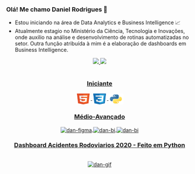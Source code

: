 ### Olá! Me chamo Daniel Rodrigues 👋

- Estou iniciando na área de Data Analytics e Business Intelligence 📈
- Atualmente estagio no Ministério da Ciência, Tecnologia e Inovações, onde auxilio na análise e desenvolvimento de rotinas automatizadas no setor. Outra função atribuída à mim é a elaboração de dashboards em Business Intelligence.

<div align="center">
  <a href="https://beacons.ai/danielrodrigues">
  <img height="180em" src="https://github-readme-stats.vercel.app/api?username=iDanko&show_icons=true&theme=dark&include_all_commits=true&count_private=true"/>
  <img height="180em" src="https://github-readme-stats.vercel.app/api/top-langs/?username=iDanko&layout=compact&langs_count=7&theme=dark"/>
</div>



<div align="center" style="display: inline_block"><br>

  <h3>Iniciante</h3>
  <img align="center" alt="dan-HTML" height="30" width="40" src="https://raw.githubusercontent.com/devicons/devicon/master/icons/html5/html5-original.svg">
  <img align="center" alt="dan-CSS" height="30" width="40" src="https://raw.githubusercontent.com/devicons/devicon/master/icons/css3/css3-original.svg">
  <img align="center" alt="dan-Python" height="30" width="40" src="https://raw.githubusercontent.com/devicons/devicon/master/icons/python/python-original.svg">
  <h3>Médio-Avançado</h3>
  <img align="center" alt="dan-figma" height="30" width="40" src="https://cdn.jsdelivr.net/gh/devicons/devicon/icons/figma/figma-original.svg">
  <img align="center" alt="dan-bi" height="30" width="30" src="https://upload.wikimedia.org/wikipedia/commons/thumb/c/cf/New_Power_BI_Logo.svg/1200px-New_Power_BI_Logo.svg.png">
  <img align="center" alt="dan-bi" height="30" width="30" src="https://upload.wikimedia.org/wikipedia/commons/thumb/3/34/Microsoft_Office_Excel_%282019%E2%80%93present%29.svg/1101px-Microsoft_Office_Excel_%282019%E2%80%93present%29.svg.png"><br>

<div align="center">
  <h3>Dashboard Acidentes Rodoviarios 2020 - Feito em Python</h3><br>
  <img alt="dan-gif" src="https://github.com/iDanko/pasta/blob/c455bf676b2543c11f40a968e398bfe37c61be91/Dash-Google-Chrome-2022-09-09-19-12-42_Trim.gif">

</div>
